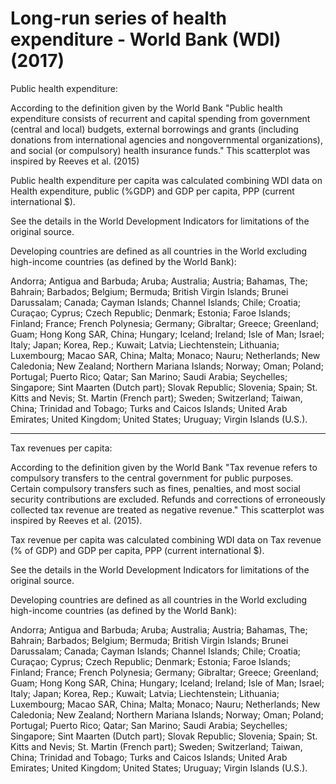 # Long-run series of health expenditure - World Bank (WDI) (2017)

Public health expenditure:

According to the definition given by the World Bank "Public health expenditure consists of recurrent and capital spending from government (central and local) budgets, external borrowings and grants (including donations from international agencies and nongovernmental organizations), and social (or compulsory) health insurance funds."
This scatterplot was inspired by Reeves et al. (2015)

Public health expenditure per capita was calculated combining WDI data on Health expenditure, public (%GDP) and GDP per capita, PPP (current international $).

See the details in the World Development Indicators for limitations of the original source.

Developing countries are defined as all countries in the World excluding high-income countries (as defined by the World Bank):

Andorra; Antigua and Barbuda; Aruba; Australia; Austria; Bahamas, The; Bahrain; Barbados; Belgium; Bermuda; British Virgin Islands; Brunei Darussalam; Canada; Cayman Islands; Channel Islands; Chile; Croatia; Curaçao; Cyprus; Czech Republic; Denmark; Estonia; Faroe Islands; Finland; France; French Polynesia; Germany; Gibraltar; Greece; Greenland; Guam; Hong Kong SAR, China; Hungary; Iceland; Ireland; Isle of Man; Israel; Italy; Japan; Korea, Rep.; Kuwait; Latvia; Liechtenstein; Lithuania; Luxembourg; Macao SAR, China; Malta; Monaco; Nauru; Netherlands; New Caledonia; New Zealand; Northern Mariana Islands; Norway; Oman; Poland; Portugal; Puerto Rico; Qatar; San Marino; Saudi Arabia; Seychelles; Singapore; Sint Maarten (Dutch part); Slovak Republic; Slovenia; Spain; St. Kitts and Nevis; St. Martin (French part); Sweden; Switzerland; Taiwan, China; Trinidad and Tobago; Turks and Caicos Islands; United Arab Emirates; United Kingdom; United States; Uruguay; Virgin Islands (U.S.).

---

Tax revenues per capita:

According to the definition given by the World Bank "Tax revenue refers to compulsory transfers to the central government for public purposes. Certain compulsory transfers such as fines, penalties, and most social security contributions are excluded. Refunds and corrections of erroneously collected tax revenue are treated as negative revenue."
This scatterplot was inspired by Reeves et al. (2015).

Tax revenue per capita was calculated combining WDI data on Tax revenue (% of GDP) and GDP per capita, PPP (current international $).

See the details in the World Development Indicators for limitations of the original source.

Developing countries are defined as all countries in the World excluding high-income countries (as defined by the World Bank):

Andorra; Antigua and Barbuda; Aruba; Australia; Austria; Bahamas, The; Bahrain; Barbados; Belgium; Bermuda; British Virgin Islands; Brunei Darussalam; Canada; Cayman Islands; Channel Islands; Chile; Croatia; Curaçao; Cyprus; Czech Republic; Denmark; Estonia; Faroe Islands; Finland; France; French Polynesia; Germany; Gibraltar; Greece; Greenland; Guam; Hong Kong SAR, China; Hungary; Iceland; Ireland; Isle of Man; Israel; Italy; Japan; Korea, Rep.; Kuwait; Latvia; Liechtenstein; Lithuania; Luxembourg; Macao SAR, China; Malta; Monaco; Nauru; Netherlands; New Caledonia; New Zealand; Northern Mariana Islands; Norway; Oman; Poland; Portugal; Puerto Rico; Qatar; San Marino; Saudi Arabia; Seychelles; Singapore; Sint Maarten (Dutch part); Slovak Republic; Slovenia; Spain; St. Kitts and Nevis; St. Martin (French part); Sweden; Switzerland; Taiwan, China; Trinidad and Tobago; Turks and Caicos Islands; United Arab Emirates; United Kingdom; United States; Uruguay; Virgin Islands (U.S.).